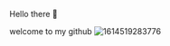 Hello there 👋

welcome to my github ![1614519283776](https://github.com/farnushKazemi/farnushKazemi/assets/166836271/b939c960-41d9-428d-8072-5d2e19148739)
